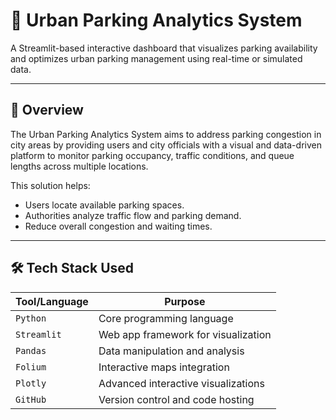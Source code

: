 # 🚗 Urban Parking Analytics System

A Streamlit-based interactive dashboard that visualizes parking availability and optimizes urban parking management using real-time or simulated data.

---

## 📌 Overview

The Urban Parking Analytics System aims to address parking congestion in city areas by providing users and city officials with a visual and data-driven platform to monitor parking occupancy, traffic conditions, and queue lengths across multiple locations.

This solution helps:
- Users locate available parking spaces.
- Authorities analyze traffic flow and parking demand.
- Reduce overall congestion and waiting times.

---

## 🛠 Tech Stack Used

| Tool/Language     | Purpose                             |
|------------------|-------------------------------------|
| `Python`         | Core programming language           |
| `Streamlit`      | Web app framework for visualization |
| `Pandas`         | Data manipulation and analysis      |
| `Folium`         | Interactive maps integration        |
| `Plotly`         | Advanced interactive visualizations |
| `GitHub`         | Version control and code hosting    |
